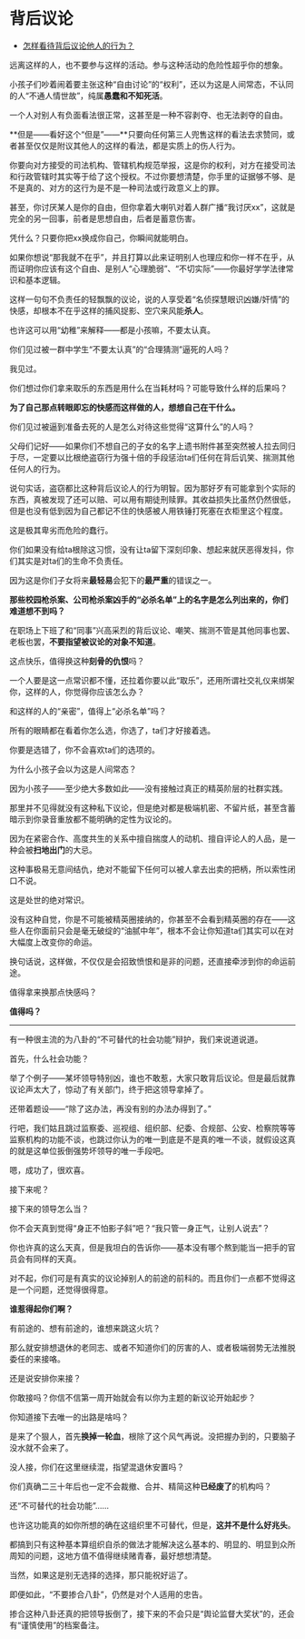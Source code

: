 # 背后议论

- [怎样看待背后议论他人的行为？](https://www.zhihu.com/question/24483774/answer/1864738908)
  

远离这样的人，也不要参与这样的活动。参与这种活动的危险性超乎你的想象。

小孩子们吵着闹着要主张这种“自由讨论”的“权利”，还以为这是人间常态，不认同的人“不通人情世故”，纯属**愚蠢和不知死活**。

一个人对别人有负面看法很正常，这甚至是一种不容剥夺、也无法剥夺的自由。

**但是——看好这个“但是”——**只要向任何第三人兜售这样的看法去求赞同，或者甚至仅仅是附议其他人的这样的看法，都是实质上的伤人行为。

你要向对方接受的司法机构、管辖机构规范举报，这是你的权利，对方在接受司法和行政管辖时其实等于给了这个授权。不过你要想清楚，你手里的证据够不够、是不是真的、对方的这行为是不是一种司法或行政意义上的罪。

甚至，你讨厌某人是你的自由，但你拿着大喇叭对着人群广播“我讨厌xx”，这就是完全的另一回事，前者是思想自由，后者是蓄意伤害。

凭什么？只要你把xx换成你自己，你瞬间就能明白。

如果你想说“那我就不在乎”，并且打算以此来证明别人也理应和你一样不在乎，从而证明你应该有这个自由、是别人“心理脆弱”、“不切实际”——你最好学学法律常识和基本逻辑。

这样一句句不负责任的轻飘飘的议论，说的人享受着“名侦探慧眼识凶嫌/奸情”的快感，却根本不在乎这样的捕风捉影、空穴来风能**杀人**。

也许这可以用“幼稚”来解释——都是小孩嘛，不要太认真。

你们见过被一群中学生“不要太认真”的“合理猜测”逼死的人吗？

我见过。

你们想过你们拿来取乐的东西是用什么在当耗材吗？可能导致什么样的后果吗？

**为了自己那点转眼即忘的快感而这样做的人，想想自己在干什么。**

你们见过被逼到准备去死的人是怎么对待这些觉得“这算什么”的人吗？

父母们记好——如果你们不想自己的子女的名字上遗书附件甚至突然被人拉去同归于尽，一定要以比根绝盗窃行为强十倍的手段惩治ta们任何在背后讥笑、揣测其他任何人的行为。

说句实话，盗窃都比这种背后议论人的行为明智。因为那好歹有可能拿到个实际的东西，真被发现了还可以赔、可以用有期徒刑赎罪。其收益损失比虽然仍然很低，但是也没有低到因为自己都记不住的快感被人用铁锤打死塞在衣柜里这个程度。

这是极其卑劣而危险的蠢行。

你们如果没有给ta根除这习惯，没有让ta留下深刻印象、想起来就厌恶得发抖，你们其实是对ta们的生命不负责任。

因为这是你们子女将来**最轻易**会犯下的**最严重**的错误之一。

**那些校园枪杀案、公司枪杀案凶手的“必杀名单”上的名字是怎么列出来的，你们难道想不到吗？**

在职场上下班了和“同事”兴高采烈的背后议论、嘲笑、揣测不管是其他同事也罢、老板也罢，**不要指望被议论的对象不知道**。

这点快乐，值得换这种**刻骨的仇恨**吗？

一个人要是这一点常识都不懂，还拉着你要以此“取乐”，还用所谓社交礼仪来绑架你，这样的人，你觉得你应该怎么办？

和这样的人的“亲密”，值得上“必杀名单”吗？

  

所有的眼睛都在看着你怎么选，你选了，ta们才好接着选。

你要是选错了，你不会喜欢ta们的选项的。

为什么小孩子会以为这是人间常态？

因为小孩子——至少绝大多数如此——没有接触过真正的精英阶层的社群实践。

那里并不见得就没有这种私下议论，但是绝对都是极端机密、不留片纸，甚至含蓄暗示到你录音重放都不能明确的定性为议论的。

因为在紧密合作、高度共生的关系中擅自揣度人的动机、擅自评论人的人品，是一种会被**扫地出门**的大忌。

这种事极易无意间结仇，绝对不能留下任何可以被人拿去出卖的把柄，所以索性闭口不说。

这是处世的绝对常识。

没有这种自觉，你是不可能被精英圈接纳的，你甚至不会看到精英圈的存在——这些人在你面前只会是毫无破绽的“油腻中年”，根本不会让你知道ta们其实可以在对大幅度上改变你的命运。

换句话说，这样做，不仅仅是会招致愤恨和是非的问题，还直接牵涉到你的命运前途。

值得拿来换那点快感吗？

**值得吗？**

---

有一种很主流的为八卦的“不可替代的社会功能”辩护，我们来说道说道。

首先，什么社会功能？

举了个例子——某坏领导特别凶，谁也不敢惹，大家只敢背后议论。但是最后就靠议论声太大了，惊动了有关部门，终于把这领导拿掉了。

还带着题设——“除了这办法，再没有别的办法办得到了。”

行吧，我们姑且跳过监察委、巡视组、组织部、纪委、合规部、公安、检察院等等监察机构的功能不谈，也跳过你认为的唯一到底是不是真的唯一不谈，就假设这真的就是这单位扳倒强势坏领导的唯一手段吧。

嗯，成功了，很欢喜。

接下来呢？

接下来的领导怎么当？

你不会天真到觉得“身正不怕影子斜”吧？“我只管一身正气，让别人说去”？

你也许真的这么天真，但是我坦白的告诉你——基本没有哪个熬到能当一把手的官员会有同样的天真。

对不起，你们可是有真实的议论掉别人的前途的前科的。而且你们一点都不觉得这是一个问题，还觉得很得意。

**谁惹得起你们啊？**

有前途的、想有前途的，谁想来跳这火坑？

那么就安排想退休的老同志、或者不知道你们的厉害的人、或者极端弱势无法推脱委任的来接咯。

还是说安排你来接？

你敢接吗？你信不信第一周开始就会有以你为主题的新议论开始起步？

你知道接下去唯一的出路是啥吗？

是来了个狠人，首先**换掉一轮血**，根除了这个风气再说。没把握办到的，只要脑子没水就不会来了。

没人接，你们在这里继续混，指望混退休安置吗？

你们真确二三十年后也一定不会裁撤、合并、精简这种**已经废了**的机构吗？

还“不可替代的社会功能”……

也许这功能真的如你所想的确在这组织里不可替代，但是，**这并不是什么好兆头**。

都搞到只有这种基本算组织自杀的做法才能解决这么基本的、明显的、明显到众所周知的问题，这地方值不值得继续赌青春，最好想想清楚。

当然，如果这是别无选择的选择，那只能祝好运了。

即便如此，“不要掺合八卦”，仍然是对个人适用的忠告。

掺合这种八卦还真的把领导扳倒了，接下来的不会只是“舆论监督大奖状”的，还会有“谨慎使用”的档案备注。